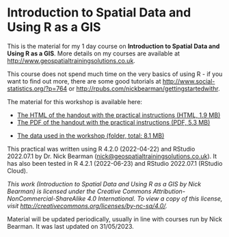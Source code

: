 # Introduction to Spatial Data and Using R as a GIS
This is the material for my 1 day course on **Introduction to Spatial Data and Using R as a GIS**. More details on my courses are available at http://www.geospatialtrainingsolutions.co.uk. 

This course does not spend much time on the very basics of using R - if you want to find out more, there are some good tutorials at http://www.social-statistics.org/?p=764 or http://rpubs.com/nickbearman/gettingstartedwithr. 

The material for this workshop is available here:  
- [The HTML of the handout with the practical instructions (HTML, 1.9 MB)](https://github.com/nickbearman/intro-r-spatial-analysis/releases/download/v10/workbook.html)  
- [The PDF of the handout with the practical instructions (PDF, 5.3 MB)](https://github.com/nickbearman/intro-r-spatial-analysis/releases/download/v10/workbook.pdf)  
<!-- - [Software requirements](https://github.com/nickbearman/intro-r-spatial-analysis/blob/master/software-requirements.txt)  -->
<!-- - [The R Glossary and Helpsheet (PDF, 122 KB)](https://github.com/nickbearman/intro-r-spatial-analysis/releases/download/8.3/glossary-helpsheet.pdf) -->
- [The data used in the workshop (folder, total: 8.1 MB)](https://github.com/nickbearman/intro-r-spatial-analysis/tree/master/data)  

This practical was written using R 4.2.0 (2022-04-22) and RStudio 2022.07.1 by Dr. Nick Bearman (nick@geospatialtrainingsolutions.co.uk). It has also been tested in R 4.2.1 (2022-06-23) and RStudio 2022.07.1 (RStudio Cloud).  

*This work (Introduction to Spatial Data and Using R as a GIS by Nick Bearman) is licensed under the Creative Commons Attribution-NonCommercial-ShareAlike 4.0 International. To view a copy of this license, visit http://creativecommons.org/licenses/by-nc-sa/4.0/.*

Material will be updated periodically, usually in line with courses run by Nick Bearman. It was last updated on 31/05/2023. 
